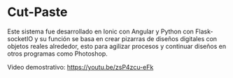 # Cut-Paste

Este sistema fue desarrollado en Ionic con Angular y Python con Flask-socketIO y su función se basa en crear pizarras de diseños digitales con objetos reales alrededor, esto para agilizar procesos y continuar diseños en otros programas como Photoshop. 

Video demostrativo: https://youtu.be/zsP4zcu-eFk
